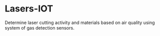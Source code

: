 # Lasers-IOT

Determine laser cutting activity and materials based on air quality using system of gas detection sensors.
